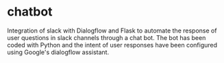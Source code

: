 # chatbot

Integration of slack with Dialogflow and Flask to automate the response of user questions in slack channels through a chat bot.
The bot has been coded with Python and the intent of user responses have been configured using Google's dialogflow assistant.

